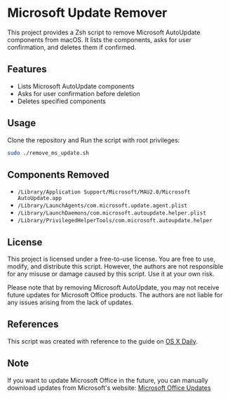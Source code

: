 # Microsoft Update Remover

This project provides a Zsh script to remove Microsoft AutoUpdate components from macOS. It lists the components, asks for user confirmation, and deletes them if confirmed.

## Features

- Lists Microsoft AutoUpdate components
- Asks for user confirmation before deletion
- Deletes specified components

## Usage

Clone the repository and Run the script with root privileges:

   ```bash
   sudo ./remove_ms_update.sh
   ```

## Components Removed

- `/Library/Application Support/Microsoft/MAU2.0/Microsoft AutoUpdate.app`
- `/Library/LaunchAgents/com.microsoft.update.agent.plist`
- `/Library/LaunchDaemons/com.microsoft.autoupdate.helper.plist`
- `/Library/PrivilegedHelperTools/com.microsoft.autoupdate.helper`

## License

This project is licensed under a free-to-use license. You are free to use, modify, and distribute this script. However, the authors are not responsible for any misuse or damage caused by this script. Use it at your own risk.

Please note that by removing Microsoft AutoUpdate, you may not receive future updates for Microsoft Office products. The authors are not liable for any issues arising from the lack of updates.

## References

This script was created with reference to the guide on [OS X Daily](https://osxdaily.com/2019/07/20/how-delete-microsoft-autoupdate-mac/).

## Note

If you want to update Microsoft Office in the future, you can manually download updates from Microsoft's website:
[Microsoft Office Updates](https://learn.microsoft.com/en-us/officeupdates/update-history-office-for-mac)
